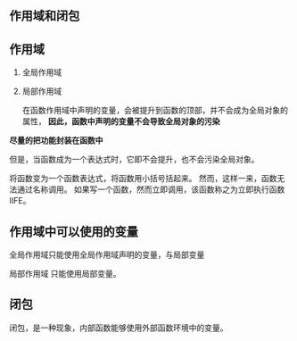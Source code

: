 ## 作用域和闭包

## 作用域

1. 全局作用域

2. 局部作用域

    在函数作用域中声明的变量，会被提升到函数的顶部，并不会成为全局对象的属性，
**因此，函数中声明的变量不会导致全局对象的污染**

**尽量的把功能封装在函数中**

但是，当函数成为一个表达式时，它即不会提升，也不会污染全局对象。

将函数变为一个函数表达式，将函数用小括号括起来。
然而，这样一来，函数无法通过名称调用。
如果写一个函数，然而立即调用，该函数称之为立即执行函数 IIFE。

## 作用域中可以使用的变量

全局作用域只能使用全局作用域声明的变量，与局部变量

局部作用域 只能使用局部变量。


## 闭包

闭包，是一种现象，内部函数能够使用外部函数环境中的变量。



